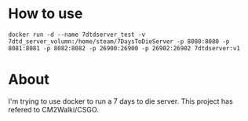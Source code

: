 # How to use
```console
docker run -d --name 7dtdserver_test -v 7dtd_server_volumn:/home/steam/7DaysToDieServer -p 8080:8080 -p 8081:8081 -p 8082:8082 -p 26900:26900 -p 26902:26902 7dtdserver:v1
```

# About
I'm trying to use docker to run a 7 days to die server. This project has refered to CM2Walki/CSGO.